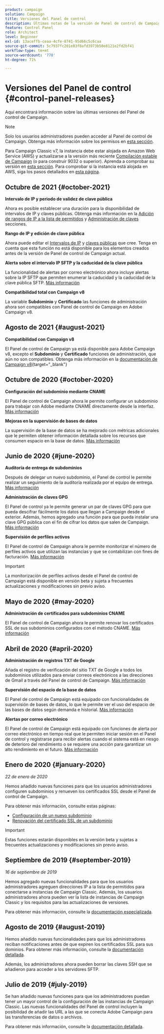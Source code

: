 ```yaml
---
product: campaign
solution: Campaign
title: Versiones del Panel de control
description: Últimas notas de la versión de Panel de control de Campaign.
feature: Control Panel
role: Architect
level: Beginner
exl-id: 13aceffb-ceaa-4cfe-8741-95d66c5c6caa
source-git-commit: 5c7937fc201e83f8afd3973b50e8121e2fd2bf41
workflow-type: tm+mt
source-wordcount: '778'
ht-degree: 71%

---
```


# Versiones del Panel de control {#control-panel-releases}

Aquí encontrará información sobre las últimas versiones del Panel de control de Campaign.

>[!NOTE]
>
>Solo los usuarios administradores pueden acceder al Panel de control de Campaign. Obtenga más información sobre los permisos en [esta sección](https://experienceleague.adobe.com/docs/control-panel/using/discover-control-panel/managing-permissions.html?lang=es#discover-control-panel).
>
>Para Campaign Classic v7, la instancia debe estar alojada en Amazon Web Service (AWS) y actualizarse a la versión más reciente [Compilación estable de Campaign](https://experienceleague.adobe.com/docs/campaign-classic/using/release-notes/rn-overview.html?lang=es#rn-statuses) (o para construir 9032 o superior). Aprenda a comprobar su versión en [esta sección](https://experienceleague.adobe.com/docs/campaign-classic/using/getting-started/starting-with-adobe-campaign/launching-adobe-campaign.html?lang=es#getting-your-campaign-version). Para comprobar si la instancia está alojada en AWS, siga los pasos detallados en [esta página](faq.md#hosted-aws).

## Octubre de 2021 {#october-2021}

**Intervalo de IP y periodo de validez de clave pública**

Ahora es posible establecer una duración para la disponibilidad de intervalos de IP y claves públicas. Obtenga más información en la [Adición de rangos de IP a la lista de permitidos](sftp/using/ip-range-allow-listing.md#adding-ip-addresses-allow-list) y [Administración de claves](sftp/using/key-management.md#installing-ssh-key) secciones.

**Rango de IP y edición de clave pública**

Ahora puede editar el [Intervalos de IP](sftp/using/ip-range-allow-listing.md#editing-ip-ranges) y [claves públicas](sftp/using/key-management.md#editing-public-keys) que cree. Tenga en cuenta que esta función no está disponible para los elementos creados antes de la versión de Panel de control de Campaign actual.

**Alerta sobre el intervalo IP SFTP y la caducidad de la clave pública**

La funcionalidad de alertas por correo electrónico ahora incluye alertas sobre la IP SFTP que permiten enumerar la caducidad y la caducidad de la clave pública SFTP. [Más información](performance-monitoring/using/email-alerting.md)

**Compatibilidad total con Campaign v8**

La variable **Subdominio** y **Certificado** las funciones de administración ahora son compatibles con Panel de control de Campaign en Adobe Campaign v8.

## Agosto de 2021 {#august-2021}

**Compatibilidad con Campaign v8**

El Panel de control de Campaign ya está disponible para Adobe Campaign v8, excepto el **Subdominio** y **Certificado** funciones de administración, que aún no son compatibles. Obtenga más información en la [documentación de Campaign v8](https://experienceleague.adobe.com/docs/campaign/campaign-v8/deploy/self-service.html){target=&quot;_blank&quot;}

## Octubre de 2020 {#october-2020}

**Configuración del subdominio mediante CNAME**

El Panel de control de Campaign ahora le permite configurar un subdominio para trabajar con Adobe mediante CNAME directamente desde la interfaz. [Más información](subdomains-certificates/using/setting-up-new-subdomain.md)

**Mejoras en la supervisión de bases de datos**

La supervisión de la base de datos se ha mejorado con métricas adicionales que le permiten obtener información detallada sobre los recursos que consumen espacio en la base de datos. [Más información](performance-monitoring/using/database-monitoring.md)

## Junio de 2020 {#june-2020}

**Auditoría de entrega de subdominios**

Después de delegar un nuevo subdominio, el Panel de control le permite realizar un seguimiento de la auditoría realizada por el equipo de entrega. [Más información](subdomains-certificates/using/setting-up-new-subdomain.md)

**Administración de claves GPG**

El Panel de control ya le permite generar un par de claves GPG para que pueda descifrar fácilmente los datos que llegan a Campaign desde el exterior. Además, hemos agregado una función para que pueda instalar una clave GPG pública con el fin de cifrar los datos que salen de Campaign. [Más información](instances-settings/using/gpg-keys-management.md)

**Supervisión de perfiles activos**

El Panel de control de Campaign ahora le permite monitorizar el número de perfiles activos que utilizan las instancias y que se contabilizan con fines de facturación. [Más información](performance-monitoring/using/active-profiles-monitoring.md)

>[!IMPORTANT]
>
>La monitorización de perfiles activos desde el Panel de control de Campaign está disponible en versión beta y sujeta a frecuentes actualizaciones y modificaciones sin previo aviso.

## Mayo de 2020 {#may-2020}

**Administración de certificados para subdominios CNAME**

El Panel de control de Campaign ahora le permite renovar los certificados SSL de sus subdominios configurados con el método CNAME. [Más información](subdomains-certificates/using/renewing-subdomain-certificate.md)

## Abril de 2020 {#april-2020}

**Administración de registros TXT de Google**

Añada el registro de verificación del sitio TXT de Google a todos los subdominios utilizados para enviar correos electrónicos a las direcciones de Gmail a través del Panel de control de Campaign. [Más información](subdomains-certificates/using/managing-txt-records.md)

**Supervisión del espacio de la base de datos**

El Panel de control de Campaign está equipado con funcionalidades de supervisión de bases de datos, lo que le permite ver el uso del espacio de las bases de datos según demanda e historial. [Más información](performance-monitoring/using/database-monitoring.md)

**Alertas por correo electrónico**

El Panel de control de Campaign está equipado con funciones de alerta por correo electrónico en tiempo real que le permiten iniciar sesión en el Panel de control y registrarse para recibir alertas cuando el sistema está en riesgo de deterioro del rendimiento o se requiere una acción para garantizar un alto rendimiento en el futuro. [Más información](performance-monitoring/using/email-alerting.md)

## Enero de 2020 {#january-2020}

*22 de enero de 2020*

Hemos añadido nuevas funciones para que los usuarios administradores configuren subdominios y renueven los certificados SSL desde el Panel de control de Campaign.

Para obtener más información, consulte estas páginas:
* [Configuración de un nuevo subdominio](subdomains-certificates/using/setting-up-new-subdomain.md)
* [Renovación del certificado SSL de un subdominio](subdomains-certificates/using/renewing-subdomain-certificate.md)

>[!IMPORTANT]
>
>Estas funciones estarán disponibles en la versión beta y sujetas a frecuentes actualizaciones y modificaciones sin previo aviso.

## Septiembre de 2019 {#september-2019}

*16 de septiembre de 2019*

Hemos agregado nuevas funcionalidades para que los usuarios administradores agreguen direcciones IP a la lista de permitidos para conectarse a instancias de Campaign Classic.
Además, los usuarios administradores ahora pueden ver la lista de instancias de Campaign Classic y los requisitos para las actualizaciones de versiones.

Para obtener más información, consulte la [documentación especializada](instances-settings/using/ip-allow-listing-instance-access.md).

## Agosto de 2019 {#august-2019}

Hemos añadido nuevas funcionalidades para que los administradores reciban notificaciones antes de que expiren los certificados SSL para sus dominios. Para obtener más información, consulte la [documentación detallada](subdomains-certificates/using/monitoring-ssl-certificates.md).

Además, los administradores ahora pueden borrar las claves SSH que se añadieron para acceder a los servidores SFTP.

## Julio de 2019 {#july-2019}

Se han añadido nuevas funciones para que los administradores puedan tener un mayor control de la configuración de las instancias de Campaign Classic. Las nuevas funcionalidades del Panel de control incluyen la posibilidad de añadir las URL a las que se conecta Adobe Campaign para las transferencias de datos o archivos.

Para obtener más información, consulte la [documentación detallada](instances-settings/using/url-permissions.md).
